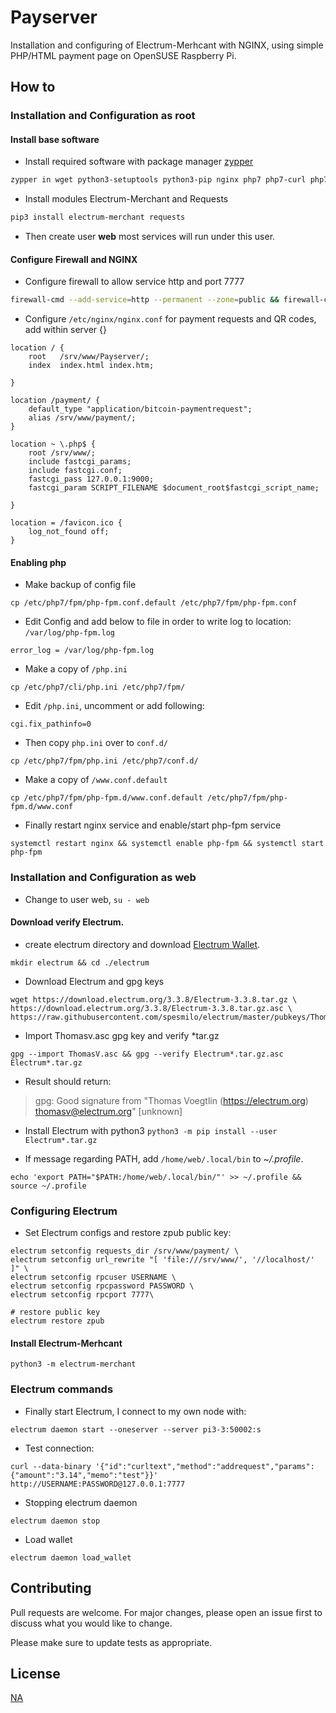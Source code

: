 # Payserver

Installation and configuring of Electrum-Merhcant with NGINX, using simple PHP/HTML payment page on OpenSUSE Raspberry Pi.


## How to

### Installation and Configuration as root

#### Install base software

- Install required software with package manager [zypper](https://en.opensuse.org/Portal:Zypper)

```bash
zypper in wget python3-setuptools python3-pip nginx php7 php7-curl php7-fpm
```

- Install modules Electrum-Merchant and Requests

```bash
pip3 install electrum-merchant requests
```

- Then create user **web** most services will run under this user.


#### Configure Firewall and NGINX

- Configure firewall to allow service http and port 7777
```bash
firewall-cmd --add-service=http --permanent --zone=public && firewall-cmd --add-port=7777/tcp --permanent --zone=public && firewall-cmd --reload
```

- Configure `/etc/nginx/nginx.conf` for payment requests and QR codes, add within server {}

```
location / {
	root   /srv/www/Payserver/;
	index  index.html index.htm;
						        
}

location /payment/ {
	default_type "application/bitcoin-paymentrequest";
	alias /srv/www/payment/;
}

location ~ \.php$ {
	root /srv/www/;
	include fastcgi_params;
	include fastcgi.conf;
	fastcgi_pass 127.0.0.1:9000;
	fastcgi_param SCRIPT_FILENAME $document_root$fastcgi_script_name;
																				        
}

location = /favicon.ico {
	log_not_found off;
}
```


#### Enabling php
- Make backup of config file
```
cp /etc/php7/fpm/php-fpm.conf.default /etc/php7/fpm/php-fpm.conf
```

- Edit Config and add below to file in order to write log to location: `/var/log/php-fpm.log` 
```
error_log = /var/log/php-fpm.log
```

- Make a copy of `/php.ini`
```
cp /etc/php7/cli/php.ini /etc/php7/fpm/
```

- Edit `/php.ini`, uncomment or add following:
```
cgi.fix_pathinfo=0
```

- Then copy `php.ini` over to `conf.d/`
```
cp /etc/php7/fpm/php.ini /etc/php7/conf.d/
```

- Make a copy of `/www.conf.default`
```
cp /etc/php7/fpm/php-fpm.d/www.conf.default /etc/php7/fpm/php-fpm.d/www.conf
```

- Finally restart nginx service and enable/start php-fpm service
```
systemctl restart nginx && systemctl enable php-fpm && systemctl start php-fpm  
```


### Installation and Configuration as web

- Change to user web, `su - web`

#### Download verify Electrum.

- create electrum directory and download [Electrum Wallet](https://electrum.org/#download).

```
mkdir electrum && cd ./electrum
```
- Download Electrum and gpg keys
```
wget https://download.electrum.org/3.3.8/Electrum-3.3.8.tar.gz \
https://download.electrum.org/3.3.8/Electrum-3.3.8.tar.gz.asc \
https://raw.githubusercontent.com/spesmilo/electrum/master/pubkeys/ThomasV.asc
```
- Import Thomasv.asc gpg key and verify \*tar.gz 
```
gpg --import ThomasV.asc && gpg --verify Electrum*.tar.gz.asc Electrum*.tar.gz
```
- Result should return: 
> gpg: Good signature from "Thomas Voegtlin (https://electrum.org) <thomasv@electrum.org>" [unknown]

- Install Electrum with python3
`python3 -m pip install --user Electrum*.tar.gz`

- If message regarding PATH, add `/home/web/.local/bin` to *~/.profile*. 
```
echo 'export PATH="$PATH:/home/web/.local/bin/"' >> ~/.profile && source ~/.profile
```

### Configuring Electrum

- Set Electrum configs and restore zpub public key:
```
electrum setconfig requests_dir /srv/www/payment/ \
electrum setconfig url_rewrite "[ 'file:///srv/www/', '//localhost/' ]" \
electrum setconfig rpcuser USERNAME \
electrum setconfig rpcpassword PASSWORD \
electrum setconfig rpcport 7777\

# restore public key
electrum restore zpub
```

#### Install Electrum-Merhcant
```
python3 -m electrum-merchant
```

### Electrum commands
- Finally start Electrum, I connect to my own node with:
```
electrum daemon start --oneserver --server pi3-3:50002:s
```

- Test connection:
```
curl --data-binary '{"id":"curltext","method":"addrequest","params":{"amount":"3.14","memo":"test"}}' http://USERNAME:PASSWORD@127.0.0.1:7777

```

- Stopping electrum daemon
```
electrum daemon stop
```

- Load wallet
```
electrum daemon load_wallet
```

## Contributing
Pull requests are welcome. For major changes, please open an issue first to discuss what you would like to change.

Please make sure to update tests as appropriate.

## License
[NA]()
